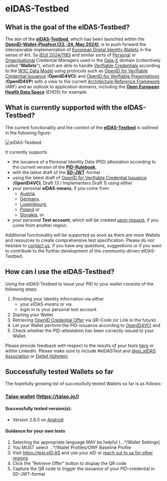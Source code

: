# eIDAS-Testbed
## What is the goal of the eIDAS-Testbed?
The aim of the **[eIDAS-Testbed](https://test.eID.AS)**, which has been launched within the **[OpenID-Wallet-Plugfest (23.-24. May 2024)](https://gaia-x.eu/tech-x-2024/)**, is to push forward the interoperable implementation of [European Digital Identity Wallets](https://ec.europa.eu/digital-building-blocks/sites/display/EUDIGITALIDENTITYWALLET/EU+Digital+Identity+Wallet+Home) in the sense of Art. 5a [(EU) 2024/1183](https://eur-lex.europa.eu/eli/reg/2024/1183/oj) and similar sorts of [Personal](https://gitlab.eclipse.org/eclipse/xfsc/pcm) or [Organisational](https://gitlab.eclipse.org/eclipse/xfsc/organisational-credential-manager-w-stack) Credential Managers used in the [Gaia-X](https://gaia-x.eu/) domain
(collectively called “**Wallets**”), which are able to handle [Verifiable Credentials](https://en.wikipedia.org/wiki/Verifiable_credentials) according 
to the [W3C Data Model](https://www.w3.org/TR/vc-data-model/) using protocols such as [OpenID for Verifiable Credential Issuance](https://openid.net/specs/openid-4-verifiable-credential-issuance-1_0.html) 
(**OpenID4VCI**) and [OpenID for Verifiable Presentations](https://openid.net/specs/openid-4-verifiable-presentations-1_0.html) (**OpenID4VP**) with a view to the 
current [Architecture Reference Framework](https://github.com/eu-digital-identity-wallet/eudi-doc-architecture-and-reference-framework/blob/main/docs/arf.md) (ARF) and an outlook to application domains,
including the [**Open European Health Data Space**](https://github.com/eu-digital-identity-wallet/eudi-doc-architecture-and-reference-framework/blob/main/docs/arf.md) (EHDS) for example.

## What is currently supported with the eIDAS-Testbed? 
The current functionality and the context of the **[eIDAS-Testbed](https://test.eID.AS)** is outlined in the following figure:

![eIDAS-Testbed](https://github.com/goeIDAS/testbed/assets/78415390/a40a4412-b248-4d2e-b400-9c89cae6c734)

It currently supports 
* the issuance of a Personal Identity Data (PID) attestation according to the current version of the **[PID-Rulebook](https://eu-digital-identity-wallet.github.io/eudi-doc-architecture-and-reference-framework/latest/annexes/annex-3/annex-3.01-pid-rulebook/)**,
* with the latest draft of the **[SD-JWT](https://datatracker.ietf.org/doc/draft-ietf-oauth-selective-disclosure-jwt/)**-format
* using the latest draft of [OpenID for Verifiable Credential Issuance](https://openid.net/specs/openid-4-verifiable-credential-issuance-1_0.html) 
(**OpenID4VCI**, Draft 13 / Implementers Draft 1) using either 
* your personal **eIDAS-means**, if you come from
  *  [Austria](https://ec.europa.eu/digital-building-blocks/sites/display/EIDCOMMUNITY/Austria),
  *  [Germany](https://ec.europa.eu/digital-building-blocks/sites/display/EIDCOMMUNITY/Germany),
  *  [Luxembourg](https://ec.europa.eu/digital-building-blocks/sites/display/EIDCOMMUNITY/Luxembourg),
  *  [Poland](https://ec.europa.eu/digital-building-blocks/sites/display/EIDCOMMUNITY/Poland) or
  * [Slovakia](https://ec.europa.eu/digital-building-blocks/sites/display/EIDCOMMUNITY/Slovakia+-+eID+Scheme), or
* your personal **Test account**, which will be created [upon request](https://www.linkedin.com/in/michael-rauh-0b3218151/), if you come from another region.

Additional functionality will be supported as soon as there are more Wallets and resources to create comprehensive test specification. 
Please do not hesitate to [contact us](https://www.linkedin.com/in/dr-detlef-h%C3%BChnlein-12476439/), if you have any questions, suggestions or if you
want to contribute to the further development of the community-driven eIDAS-Testbed.

## How can I use the eIDAS-Testbed?
Using the eIDAS-Testbed to issue your PID to your wallet consists of the following steps:
1) Providing your identity information via either
   * your *eIDAS-means* or via
   * *login* in to your personal test account
2) Starting your Wallet
3) Retrieving [OpenID Credential Offer](https://openid.net/specs/openid-4-verifiable-credential-issuance-1_0.html#name-credential-offer) via QR-Code (or Link in the future)
4) Let your Wallet perform the PID-issuance according to [OpenID4VCI](https://openid.net/specs/openid-4-verifiable-credential-issuance-1_0.html) and
5) Check whether the PID-attestation has been correctly issued to your Wallet.

Please provide feedback with respect to the results of your tests [here](https://github.com/goeIDAS/testbed/issues) or within LinkedIn. Please make sure to 
include #eIDASTest and [@go_eIDAS Association](https://www.linkedin.com/company/go-eidas-ev/) or [Detlef Hühnlein](https://www.linkedin.com/in/dr-detlef-h%C3%BChnlein-12476439/).

## Successfully tested Wallets so far
The hopefully growing list of successfully tested Wallets so far is as follows:

### [Talao wallet](#talao) (https://talao.io/)

#### Successfully tested version(s):
  
* Version 2.6.0 on [Android](https://play.google.com/store/apps/details?id=co.talao.wallet)

#### Guidance for your own tests

1)	Selecting the appropriate language MAY be helpful (…*/Wallet Settings)
2)	You MUST select …*/Wallet Profiles/OWF Baseline Profile
3)	Visit https://test.eID.AS and use your eID or [reach out to us for other regions]({https://www.linkedin.com/in/dr-detlef-h%C3%BChnlein-12476439/)
4)	Click the “Retrieve Offer” button to display the QR code
5)	Capture the QR code to trigger the issuance of your PID-credential in SD-JWT-format
